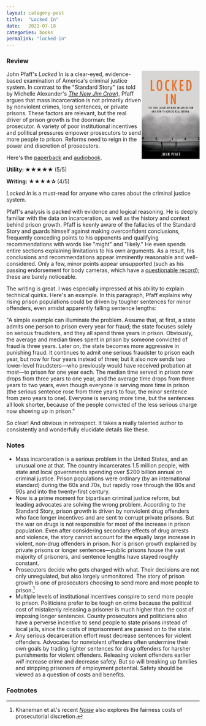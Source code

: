 ```yaml
---
layout: category-post
title:  "Locked In"
date:   2021-07-18
categories: books
permalink: "locked-in"
---
```


### Review

<img align="right" width="30%" src="/resources/books/locked_in.jpg">

John Pfaff's *Locked In* is a clear-eyed, evidence-based examination of America's criminal justice system. In contrast to the "Standard Story" (as told by Michelle Alexander's [*The New Jim Crow*](https://amzn.to/3xPYwx8)), Pfaff argues that mass incarceration is not primarily driven by nonviolent crimes, long sentences, or private prisons. These factors are relevant, but the real driver of prison growth is the doorman: the prosecutor. A variety of poor institutional incentives and political pressures empower prosecutors to send more people to prison. Reforms need to reign in the power and discretion of prosecutors. 

Here's the [paperback](https://www.amazon.com/gp/product/B01L6SLKK8/ref=as_li_tl?ie=UTF8&camp=1789&creative=9325&creativeASIN=B01L6SLKK8&linkCode=as2&tag=peterzhang-20&linkId=5d022c93faa26959bb61be1d55246333) and [audiobook](https://www.amazon.com/gp/product/B074B8JVZJ/ref=as_li_tl?ie=UTF8&camp=1789&creative=9325&creativeASIN=B074B8JVZJ&linkCode=as2&tag=peterzhang-20&linkId=df6633c9409681d33b23b8c24c8efd10).

**Utility: ★★★★★** (5/5)

**Writing: ★★★★✰** (4/5)

*Locked In* is a must-read for anyone who cares about the criminal justice system.

Pfaff's analysis is packed with evidence and logical reasoning. He is deeply familiar with the data on incarceration, as well as the history and context behind prison growth. Pfaff is keenly aware of the fallacies of the Standard Story and guards himself against making overconfident conclusions, frequently conceding points to his opponents and qualifying recommendations with words like "might" and "likely." He even spends entire sections explaining limitations to his own arguments. As a result, his conclusions and recommendations appear imminently reasonable and well-considered. Only a few, minor points appear unsupported (such as his passing endorsement for body cameras, which have a [questionable record](https://www.npr.org/sections/thetwo-way/2017/10/20/558832090/body-cam-study-shows-no-effect-on-police-use-of-force-or-citizen-complaints)); these are barely noticeable.

The writing is great. I was especially impressed at his ability to explain technical quirks. Here's an example. In this paragraph, Pfaff explains why rising prison populations could be driven by tougher sentences for minor offenders, even amidst apparently falling sentence lengths:

"A simple example can illuminate the problem. Assume that, at first, a state admits one person to prison every year for fraud; the state focuses solely on serious fraudsters, and they all spend three years in prison. Obviously, the average and median times spent in prison by someone convicted of fraud is three years. Later on, the state becomes more aggressive in punishing fraud. It continues to admit one serious fraudster to prison each year, but now for four years instead of three; but it also now sends two lower-level fraudsters—who previously would have received probation at most—to prison for one year each. The median time served in prison now drops from three years to one year, and the average time drops from three years to two years, even though everyone is serving more time in prison (the serious sentence rose from three years to four, the minor sentence from zero years to one). Everyone is serving more time, but the sentences all look shorter, because of the people convicted of the less serious charge now showing up in prison."

So clear! And obvious in retrospect. It takes a really talented author to consistently and wonderfully elucidate details like these.

### Notes

- Mass incarceration is a serious problem in the United States, and an unusual one at that. The country incarcerates 1.5 million people, with state and local governments spending over $200 billion annual on criminal justice. Prison populations were ordinary (by an international standard) during the 60s and 70s, but rapidly rose through the 80s and 90s and into the twenty-first century.
- Now is a prime moment for bipartisan criminal justice reform, but leading advocates are solving the wrong problem. According to the Standard Story, prison growth is driven by nonviolent drug offenders who face longer incentives and are sent to corrupt private prisons. But the war on drugs is not responsible for most of the increase in prison population. Even after considering secondary effects of drug arrests and violence, the story cannot account for the equally large increase in violent, non-drug offenders in prison. Nor is prison growth explained by private prisons or longer sentences—public prisons house the vast majority of prisoners, and sentence lengths have stayed roughly constant.
- Prosecutors decide who gets charged with what. Their decisions are not only unregulated, but also largely unmonitored. The story of prison growth is one of prosecutors choosing to send more and more people to prison.[^1]
- Multiple levels of institutional incentives conspire to send more people to prison. Politicians prefer to be tough on crime because the political cost of mistakenly releasing a prisoner is much higher than the cost of imposing longer sentences. County prosecutors and politicians also have a perverse incentive to send people to state prisons instead of local jails, since the costs of imprisonment are passed on to the state.
- Any serious decarceration effort must decrease sentences for violent offenders. Advocates for nonviolent offenders often undermine their own goals by trading lighter sentences for drug offenders for harsher punishments for violent offenders. Releasing violent offenders earlier *will* increase crime and decrease safety. But so will breaking up families and stripping prisoners of employment potential. Safety should be viewed as a question of costs and benefits.

### Footnotes

[^1]: Khaneman et al.'s recent *[Noise](https://peterzhang.info/noise)* also explores the fairness costs of prosecutorial discretion.
